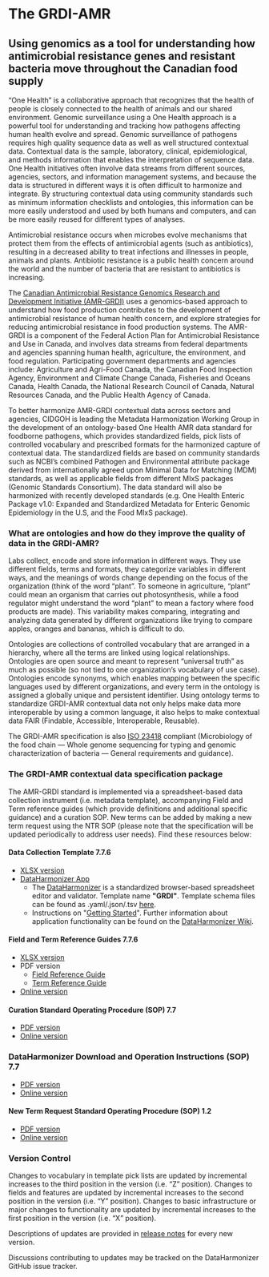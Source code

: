 # The GRDI-AMR

## Using genomics as a tool for understanding how antimicrobial resistance genes and resistant bacteria move throughout the Canadian food supply

“One Health” is a collaborative approach that recognizes that the health of people is closely connected to the health of animals and our shared environment. Genomic surveillance using a One Health approach is a powerful tool for understanding and tracking how pathogens affecting human health evolve and spread. Genomic surveillance of pathogens requires high quality sequence data as well as well structured contextual data. Contextual data is the sample, laboratory, clinical, epidemiological, and methods information that enables the interpretation of sequence data. One Health initiatives often involve data streams from different sources, agencies, sectors, and information management systems, and because the data is structured in different ways it is often difficult to harmonize and integrate. By structuring contextual data using community standards such as minimum information checklists and ontologies, this information can be more easily understood and used by both humans and computers, and can be more easily reused for different types of analyses.

Antimicrobial resistance occurs when microbes evolve mechanisms that protect them from the effects of antimicrobial agents (such as antibiotics), resulting in a decreased ability to treat infections and illnesses in people, animals and plants. Antibiotic resistance is a public health concern around the world and the number of bacteria that are resistant to antibiotics is increasing.

The [Canadian Antimicrobial Resistance Genomics Research and Development Initiative (AMR-GRDI)](https://grdi.canada.ca/en/projects/antimicrobial-resistance-amr-project) uses a genomics-based approach to understand how food production contributes to the development of antimicrobial resistance of human health concern, and explore strategies for reducing antimicrobial resistance in food production systems. The AMR-GRDI is a component of the Federal Action Plan for Antimicrobial Resistance and Use in Canada, and involves data streams from federal departments and agencies spanning human health, agriculture, the environment, and food regulation. Participating government departments and agencies include: Agriculture and Agri-Food Canada, the Canadian Food Inspection Agency, Environment and Climate Change Canada, Fisheries and Oceans Canada, Health Canada, the National Research Council of Canada, Natural Resources Canada, and the Public Health Agency of Canada. 

To better harmonize AMR-GRDI contextual data across sectors and agencies, CIDGOH is leading the Metadata Harmonization Working Group in the development of an ontology-based One Health AMR data standard for foodborne pathogens, which provides standardized fields, pick lists of controlled vocabulary and prescribed formats for the harmonized capture of contextual data. The standardized fields are based on community standards such as NCBI’s combined Pathogen and Environmental attribute package derived from internationally agreed upon Minimal Data for Matching (MDM) standards, as well as applicable fields from different MIxS packages (Genomic Standards Consortium). The data standard will also be harmonized with recently developed standards (e.g. One Health Enteric Package v1.0: Expanded and Standardized Metadata for Enteric Genomic Epidemiology in the U.S, and the Food MIxS package). 

### What are ontologies and how do they improve the quality of data in the GRDI-AMR?

Labs collect, encode and store information in different ways. They use different fields, terms and formats, they categorize variables in different ways, and the meanings of words change depending on the focus of the organization (think of the word “plant”. To someone in agriculture, “plant” could mean an organism that carries out photosynthesis, while a food regulator might understand the word “plant” to mean a factory where food products are made). This variability makes comparing, integrating and analyzing data generated by different organizations like trying to compare apples, oranges and bananas, which is difficult to do.
 
Ontologies are collections of controlled vocabulary that are arranged in a hierarchy, where all the terms are linked using logical relationships. Ontologies are open source and meant to represent “universal truth” as much as possible (so not tied to one organization’s vocabulary of use case). Ontologies encode synonyms, which enables mapping between the specific languages used by different organizations, and every term in the ontology is assigned a globally unique and persistent identifier. Using ontology terms to standardize GRDI-AMR contextual data not only helps make data more interoperable by using a common language, it also helps to make contextual data FAIR (Findable, Accessible, Interoperable, Reusable).

The GRDI-AMR specification is also [ISO 23418](https://www.iso.org/standard/75509.html) compliant (Microbiology of the food chain — Whole genome sequencing for typing and genomic characterization of bacteria — General requirements and guidance).

### The GRDI-AMR contextual data specification package

The AMR-GRDI standard is implemented via a spreadsheet-based data collection instrument (i.e. metadata template), accompanying Field and Term reference guides (which provide definitions and additional specific guidance) and a curation SOP. New terms can be added by making a new term request using the NTR SOP (please note that the specification will be updated periodically to address user needs). Find these resources below:
 
#### Data Collection Template 7.7.6
- [XLSX version](https://github.com/cidgoh/GRDI_AMR_One_Health/tree/main/Template)
- [DataHarmonizer App](https://github.com/cidgoh/pathogen-genomics-package/releases)
  - The [DataHarmonizer](https://github.com/cidgoh/DataHarmonizer) is a standardized browser-based spreadsheet editor and validator. Template name **"GRDI"**. Template schema files can be found as .yaml/.json/.tsv [here](https://github.com/cidgoh/DataHarmonizer/tree/master/web/templates/grdi).
  - Instructions on "[Getting Started](https://github.com/cidgoh/GRDI_AMR_One_Health/blob/main/SOPs/GRDI_DataHarmonizer-SOP-7.6.pdf)". Further information about application functionality can be found on the [DataHarmonizer Wiki](https://github.com/cidgoh/pathogen-genomics-package/wiki/DataHarmonizer-Getting-Started).
 
#### Field and Term Reference Guides 7.7.6
- [XLSX version](https://github.com/cidgoh/GRDI_AMR_One_Health/tree/main/Reference%20Guide/GRDI_Master-Reference-Guide_v7.6.4.xlsx)
- PDF version
  - [Field Reference Guide](https://github.com/cidgoh/GRDI_AMR_One_Health/blob/main/Reference%20Guide/GRDI_Master-Reference-Guide%20-%20Field%20Reference%20Guide%207.6.4.pdf)
  - [Term Reference Guide](https://github.com/cidgoh/GRDI_AMR_One_Health/blob/main/Reference%20Guide/GRDI_Master-Reference-Guide%20-%20Term%20Reference%20Guide%207.6.4.pdf)
- [Online version](https://docs.google.com/spreadsheets/d/1crc7yQtd8aj5LJYyeDMrNWqUO-o9ulKRkSqAub-51gg/edit?usp=sharing)

#### Curation Standard Operating Procedure (SOP) 7.7
- [PDF version](https://github.com/cidgoh/GRDI_AMR_One_Health/tree/main/SOPs/GRDI_Metadata-Curation-SOP-7.6.pdf)
- [Online version](https://docs.google.com/document/d/e/2PACX-1vTFrkZ5CaZTgoQLnAnIYPVOrDhl1xkYvCaMIcQ4BfcvH77N9vcy5zRnjyM6dvl4ZwYK2EwhDTc1Rvl1/pub)

### DataHarmonizer Download and Operation Instructions (SOP) 7.7
- [PDF version](https://github.com/cidgoh/GRDI_AMR_One_Health/blob/main/SOPs/GRDI_DataHarmonizer-SOP-7.6.pdf)
- [Online version](https://docs.google.com/document/d/e/2PACX-1vQgwhvNtRRw4lgLx807LF7VCtynshapoSPOUEvFcPNORmdUyJ1_KVm_rTDRwivW4Ppwy9s-rZfLqZmx/pub)

#### New Term Request Standard Operating Procedure (SOP) 1.2
- [PDF version](https://github.com/cidgoh/GRDI_AMR_One_Health/tree/main/SOPs/GRDI_New-Term-Request-SOP-1.2.pdf)
- [Online version](https://docs.google.com/document/d/e/2PACX-1vQN0xPHYyr7Tgvu7RYHYGNY2QHh8Vb9XaoIw7we0VmaR5JsjV_OIdyn4wuGBz7dXPqFPT67mjJmjiUl/pub)

### Version Control
Changes to vocabulary in template pick lists are updated by incremental increases to the third position in the version (i.e. “Z” position). Changes to fields and features are updated by incremental increases to the second position in the version (i.e. “Y” position). Changes to basic infrastructure or major changes to functionality are updated by incremental increases to the first position in the version (i.e. “X” position).

Descriptions of updates are provided in [release notes](https://github.com/cidgoh/GRDI_AMR_One_Health/releases) for every new version.

Discussions contributing to updates may be tracked on the DataHarmonizer GitHub issue tracker.
